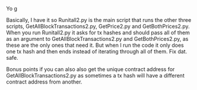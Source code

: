 Yo g

Basically, I have it so Runitall2.py is the main script that runs the other three scripts, GetAllBlockTransactions2.py, GetPrice2.py
and GetBothPrices2.py. When you run Runitall2.py it asks for tx hashes and should pass all of them
as an argument to GetAllBlockTransactions2.py and GetBothPrices2.py, as these are the only ones that need it. But when I
run the code it only does one tx hash and then ends instead of iterating through all of them.
Fix dat. safe.

Bonus points if you can also also get the  unique contract address for GetAllBlockTransactions2.py as sometimes a tx hash will have a different contract address from another.

